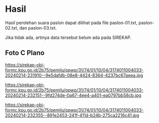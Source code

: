 # Hasil

Hasil perolehan suara paslon dapat dilihat pada file paslon-01.txt, paslon-02.txt, dan paslon-03.txt.

Jika tidak ada, artinya data tersebut belum ada pada SIREKAP.

## Foto C Plano

https://sirekap-obj-formc.kpu.go.id/2b75/pemilu/ppwp/31/74/01/10/04/3174011004033-20240214-231910--9e5dafdb-08e8-4424-8364-4237bc67aeea.jpg

https://sirekap-obj-formc.kpu.go.id/2b75/pemilu/ppwp/31/74/01/10/04/3174011004033-20240214-232151--9fd274de-0a67-4ee4-a401-ea0797bb58cb.jpg

https://sirekap-obj-formc.kpu.go.id/2b75/pemilu/ppwp/31/74/01/10/04/3174011004033-20240214-232355--891e2453-241f-411d-b24b-275ca2216c41.jpg
